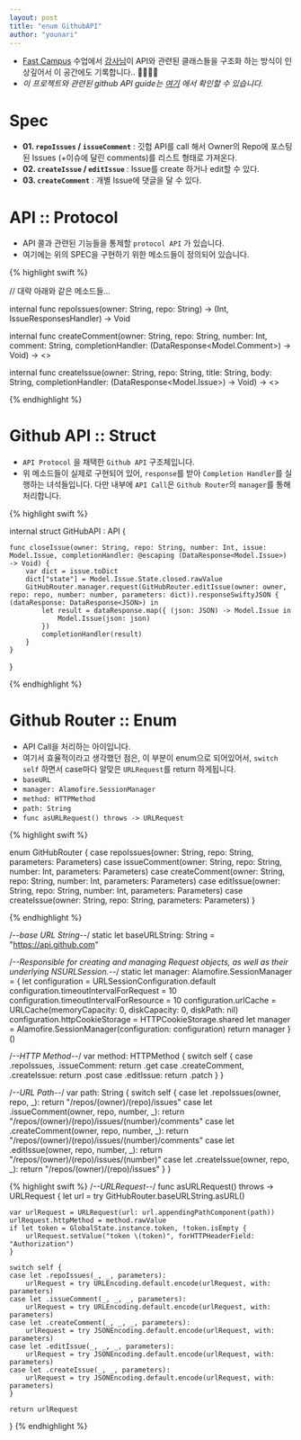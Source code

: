 ```yaml
---
layout: post
title: "enum GithubAPI"
author: "younari"
---
```


- [Fast Campus](http://www.fastcampus.co.kr/dev_camp_rxswift/) 수업에서 [강사님](https://github.com/intmain)이 API와 관련된 클래스들을 구조화 하는 방식이 인상깊어서 이 공간에도 기록합니다.. 👏🏻👏🏻
- *이 프로젝트와 관련된 github API guide는 [여기](https://developer.github.com/v3/issues/#list-issues-for-a-repository) 에서 확인할 수 있습니다.*

# Spec
- **01. `repoIssues` / `issueComment`** : 깃헙 API를 call 해서 Owner의 Repo에 포스팅된 Issues (+이슈에 달린 comments)를 리스트 형태로 가져온다.
- **02. `createIssue` / `editIssue`** : Issue를 create 하거나 edit할 수 있다.
- **03. `createComment`** : 개별 Issue에 댓글을 달 수 있다.


# API :: Protocol
- API 콜과 관련된 기능들을 통제할 `protocol API` 가 있습니다.
- 여기에는 위의 SPEC을 구현하기 위한 메소드들이 정의되어 있습니다.

{% highlight swift %}

// 대략 아래와 같은 메소드들... 

internal func repoIssues(owner: String, repo: String) -> (Int, IssueResponsesHandler) -> Void
   
internal func createComment(owner: String, repo: String, number: Int, comment: String, completionHandler: (DataResponse<Model.Comment>) -> Void) -> <<error type>>

internal func createIssue(owner: String, repo: String, title: String, body: String, completionHandler: (DataResponse<Model.Issue>) -> Void) -> <<error type>>

{% endhighlight %}


# Github API :: Struct
- `API Protocol` 을 채택한 `Github API` 구조체입니다.
- 위 메소드들이 실제로 구현되어 있어, `response`를 받아 `Completion Handler`를 실행하는 녀석들입니다. 다만 내부에 `API Call`은 `Github Router`의 `manager`를 통해 처리합니다.

{% highlight swift %}

internal struct GitHubAPI : API {
	
	func closeIssue(owner: String, repo: String, number: Int, issue: Model.Issue, completionHandler: @escaping (DataResponse<Model.Issue>) -> Void) {
	    var dict = issue.toDict
	    dict["state"] = Model.Issue.State.closed.rawValue
	    GitHubRouter.manager.request(GitHubRouter.editIssue(owner: owner, repo: repo, number: number, parameters: dict)).responseSwiftyJSON { (dataResponse: DataResponse<JSON>) in
	        let result = dataResponse.map({ (json: JSON) -> Model.Issue in
	            Model.Issue(json: json)
	        })
	        completionHandler(result)
	    }
	}
	
}

{% endhighlight %}


# Github Router :: Enum
- API Call을 처리하는 아이입니다.
- 여기서 효율적이라고 생각했던 점은, 이 부분이 enum으로 되어있어서,  `switch self` 하면서 case마다 알맞은 `URLRequest`를 return 하게됩니다.
- `baseURL`
- `manager: Alamofire.SessionManager`
- `method: HTTPMethod`
- `path: String`
- `func asURLRequest() throws -> URLRequest`

{% highlight swift %}

enum GitHubRouter {
    case repoIssues(owner: String, repo: String, parameters: Parameters)
    case issueComment(owner: String, repo: String, number: Int, parameters: Parameters)
    case createComment(owner: String, repo: String, number: Int, parameters: Parameters)
    case editIssue(owner: String, repo: String, number: Int, parameters: Parameters)
    case createIssue(owner: String, repo: String, parameters: Parameters)
}

{% endhighlight %}

/*--base URL String--*/
    static let baseURLString: String = "https://api.github.com"
   
/*--Responsible for creating and managing Request objects, as well as their underlying NSURLSession.--*/
static let manager: Alamofire.SessionManager = {
    let configuration = URLSessionConfiguration.default
    configuration.timeoutIntervalForRequest = 10
    configuration.timeoutIntervalForResource = 10
    configuration.urlCache = URLCache(memoryCapacity: 0, diskCapacity: 0, diskPath: nil)
    configuration.httpCookieStorage = HTTPCookieStorage.shared
    let manager = Alamofire.SessionManager(configuration: configuration)
    return manager
}()

/*--HTTP Method--*/
var method: HTTPMethod {
    switch self {
    case .repoIssues,
         .issueComment:
        return .get
    case .createComment,
         .createIssue:
        return .post
    case .editIssue:
        return .patch
    }
}
    
/*--URL Path--*/
var path: String {
    switch self {
    case let .repoIssues(owner, repo, _):
        return "/repos/\(owner)/\(repo)/issues"
    case let .issueComment(owner, repo, number, _):
        return "/repos/\(owner)/\(repo)/issues/\(number)/comments"
    case let .createComment(owner, repo, number, _):
        return "/repos/\(owner)/\(repo)/issues/\(number)/comments"
    case let .editIssue(owner, repo, number, _):
        return "/repos/\(owner)/\(repo)/issues/\(number)"
    case let .createIssue(owner, repo, _):
        return "/repos/\(owner)/\(repo)/issues"
    }
}
    
{% highlight swift %}
/*--URLRequest--*/
func asURLRequest() throws -> URLRequest {
    let url = try GitHubRouter.baseURLString.asURL()
    
    var urlRequest = URLRequest(url: url.appendingPathComponent(path))
    urlRequest.httpMethod = method.rawValue
    if let token = GlobalState.instance.token, !token.isEmpty {
        urlRequest.setValue("token \(token)", forHTTPHeaderField: "Authorization")
    }
    
    switch self {
    case let .repoIssues(_, _, parameters):
        urlRequest = try URLEncoding.default.encode(urlRequest, with: parameters)
    case let .issueComment(_, _, _, parameters):
        urlRequest = try URLEncoding.default.encode(urlRequest, with: parameters)
    case let .createComment(_, _, _, parameters):
        urlRequest = try JSONEncoding.default.encode(urlRequest, with: parameters)
    case let .editIssue(_, _, _, parameters):
        urlRequest = try JSONEncoding.default.encode(urlRequest, with: parameters)
    case let .createIssue(_, _, parameters):
        urlRequest = try JSONEncoding.default.encode(urlRequest, with: parameters)
    }
    
    return urlRequest
}
{% endhighlight %}
